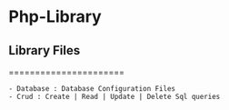 # Php-Library


<h2>Library Files</h2>
======================
	

 	- Database : Database Configuration Files
 	- Crud : Create | Read | Update | Delete Sql queries

 	
 	 